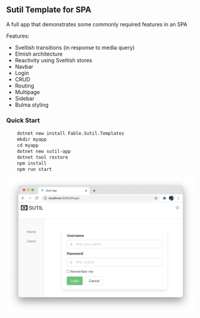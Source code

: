 ## Sutil Template for SPA

A full app that demonstrates some commonly required features in an SPA

Features:
- Sveltish transitions (in response to media query)
- Elmish architecture
- Reactivity using Sveltish stores
- Navbar
- Login
- CRUD
- Routing
- Multipage
- Sidebar
- Bulma styling

### Quick Start

```
    dotnet new install Fable.Sutil.Templates
    mkdir myapp
    cd myapp
    dotnet new sutil-app
    dotnet tool restore
    npm install
    npm run start
```

![Screenshot of App](images/screenshot.png)
